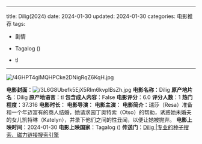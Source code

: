
---
title: Dilig(2024)
date: 2024-01-30
updated: 2024-01-30
categories: 电影推荐
tags:

- 剧情

- Tagalog ()
- tl
---

<img src="https://image.tmdb.org/t/p/original/4GHPT4glMQHPCke2DNigRqZ6KqH.jpg" alt="/4GHPT4glMQHPCke2DNigRqZ6KqH.jpg" title="/4GHPT4glMQHPCke2DNigRqZ6KqH.jpg">

**电影封面**：<img src="https://image.tmdb.org/t/p/w200/3L6G8Ubefk5EjX5RIm6kvplBsZh.jpg" alt="/3L6G8Ubefk5EjX5RIm6kvplBsZh.jpg" title="/3L6G8Ubefk5EjX5RIm6kvplBsZh.jpg">
**电影名称**：Dilig
**原产地片名**：Dilig
**原产地语言**：tl
**包含成人内容**：False
**电影评分**：6.0
**评分人数**：1
**热门程度**：37.316
**电影时长**：
**电影导演**：
**电影主演**：
**电影简介**：瑞莎（Resa）准备和一个年迈富有的商人结婚，她请求园丁奥特索（Otso）的帮助，诱惑她未婚夫的女儿凯特琳（Katelyn），并录下他们之间的性丑闻，以便让她被抛弃。
**电影上映时间**：2024-01-30
**电影上映国家**：Tagalog ()
**传送门**：[Dilig |专业的种子搜索、磁力链接搜索引擎](https://movie.amd794.com:2083/?search=Dilig&ordering=&mode=match_phrase&page_size=10&page=1)

